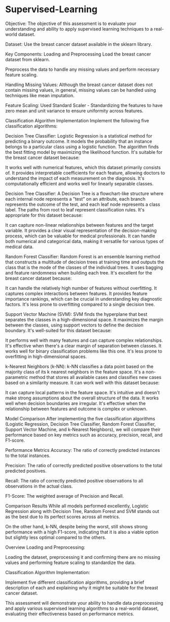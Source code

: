 # Supervised-Learning

Objective: The objective of this assessment is to evaluate your understanding and ability to apply supervised learning techniques to a real-world dataset.

Dataset:
Use the breast cancer dataset available in the sklearn library.

Key Components:
Loading and Preprocessing
Load the breast cancer dataset from sklearn.

Preprocess the data to handle any missing values and perform necessary feature scaling.

Handling Missing Values: Although the breast cancer dataset does not contain missing values, in general, missing values can be handled using techniques like mean imputation.

Feature Scaling: Used Standard Scaler - Standardizing the features to have zero mean and unit variance to ensure uniformity across features.

Classification Algorithm Implementation
Implement the following five classification algorithms:

Decision Tree Classifier:
Logistic Regression is a statistical method for predicting a binary outcome. It models the probability that an instance belongs to a particular class using a logistic function. The algorithm finds the best fitting model by maximizing the likelihood function. It's suitable for the breast cancer dataset because:

It works well with numerical features, which this dataset primarily consists of. It provides interpretable coefficients for each feature, allowing doctors to understand the impact of each measurement on the diagnosis. It's computationally efficient and works well for linearly separable classes.

Decision Tree Classifier:
A Decision Tree is a flowchart-like structure where each internal node represents a "test" on an attribute, each branch represents the outcome of the test, and each leaf node represents a class label. The paths from root to leaf represent classification rules. It's appropriate for this dataset because:

It can capture non-linear relationships between features and the target variable. It provides a clear visual representation of the decision-making process, which can be valuable for medical professionals. It can handle both numerical and categorical data, making it versatile for various types of medical data.

Random Forest Classifier:
Random Forest is an ensemble learning method that constructs a multitude of decision trees at training time and outputs the class that is the mode of the classes of the individual trees. It uses bagging and feature randomness when building each tree. It's excellent for the breast cancer dataset because:

It can handle the relatively high number of features without overfitting. It captures complex interactions between features. It provides feature importance rankings, which can be crucial in understanding key diagnostic factors. It's less prone to overfitting compared to a single decision tree.

Support Vector Machine (SVM):
SVM finds the hyperplane that best separates the classes in a high-dimensional space. It maximizes the margin between the classes, using support vectors to define the decision boundary. It's well-suited for this dataset because:

It performs well with many features and can capture complex relationships. It's effective when there's a clear margin of separation between classes. It works well for binary classification problems like this one. It's less prone to overfitting in high-dimensional spaces.

k-Nearest Neighbors (k-NN):
k-NN classifies a data point based on the majority class of its k nearest neighbors in the feature space. It's a non-parametric method that stores all available cases and classifies new cases based on a similarity measure. It can work well with this dataset because:

It can capture local patterns in the feature space. It's intuitive and doesn't make strong assumptions about the overall structure of the data. It works well when decision boundaries are irregular. It's effective when the relationship between features and outcome is complex or unknown.

Model Comparison
After implementing the five classification algorithms (Logistic Regression, Decision Tree Classifier, Random Forest Classifier, Support Vector Machine, and k-Nearest Neighbors), we will compare their performance based on key metrics such as accuracy, precision, recall, and F1-score.

Performance Metrics
Accuracy: The ratio of correctly predicted instances to the total instances.

Precision: The ratio of correctly predicted positive observations to the total predicted positives.

Recall: The ratio of correctly predicted positive observations to all observations in the actual class.

F1-Score: The weighted average of Precision and Recall.

Comparison Results
While all models performed excellently, Logistic Regression along with Decision Tree, Random Forest and SVM stands out as the best due to its perfect scores across all metrics.

On the other hand, k-NN, despite being the worst, still shows strong performance with a high F1-score, indicating that it is also a viable option but slightly less optimal compared to the others.

Overview
Loading and Preprocessing:

Loading the dataset, preprocessing it and confirming there are no missing values and performing feature scaling to standardize the data.

Classification Algorithm Implementation:

Implement five different classification algorithms, providing a brief description of each and explaining why it might be suitable for the breast cancer dataset.

This assessment will demonstrate your ability to handle data preprocessing and apply various supervised learning algorithms to a real-world dataset, evaluating their effectiveness based on performance metrics.
